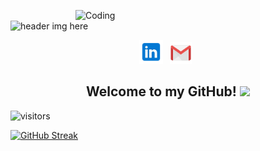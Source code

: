  <img align="right" alt="Coding" width="400" src="add your link 
  here">
  
  ![header img here](./images/header.png)

<p align="center">
<!-- I have a theory that GitHub does not support the ability to open a link in a new tab. I could only find evidence that it is not possible. -->
<a href="https://www.linkedin.com/in/aubrey-corsetti/" target="_blank" rel="noopener noreferrer"><img height="38" src="linkedin.png"></a>&nbsp;&nbsp;
<!-- <a href="https://www.facebook.com/aubreylynnecorsetti/" target="_blank" rel="noopener noreferrer"><img height="38" src="facebook.png"></a>&nbsp;&nbsp; -->
<a href="mailto:aubreylcorsetti@icloud.com" target="_blank" rel="noopener noreferrer"><img height="35" src="gmail.png"></a>&nbsp;&nbsp;
</p>

<h2 align="center">Welcome to my GitHub! <img src="https://raw.githubusercontent.com/MartinHeinz/MartinHeinz/master/wave.gif" width="30px"></h2>

 ![visitors](https://visitor-badge.glitch.me/badge?page_id=page.id)


  
  [![GitHub Streak](https://github-readme-streak-stats.herokuapp.com/?user=aubreycorsetti)](https://git.io/streak-stats)


